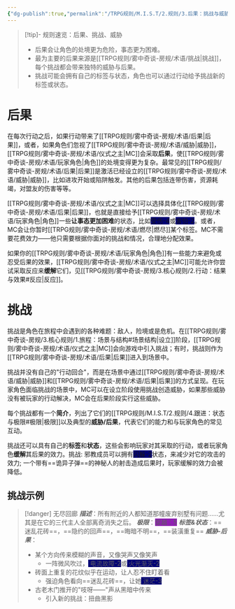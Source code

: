 ```yaml
---
{"dg-publish":true,"permalink":"/TRPG规则/M.I.S.T/2.规则/3.后果：挑战与威胁/"}
---
```


>[!tip]- 规则速览：后果、挑战、威胁
>- 后果会让角色的处境更为危险，事态更为困难。
>- 最为主要的后果来源是[[TRPG规则/雾中奇谈-房规/术语/挑战\|挑战]]，每个挑战都会带来独特的威胁与后果。
>- 挑战可能会拥有自己的标签与状态，角色也可以通过行动给予挑战新的标签或状态。

# 后果
在每次行动之后，如果行动带来了[[TRPG规则/雾中奇谈-房规/术语/后果\|后果]]，或者，如果角色们忽视了[[TRPG规则/雾中奇谈-房规/术语/威胁\|威胁]]，[[TRPG规则/雾中奇谈-房规/术语/仪式之主\|MC]]会采取**后果**，使[[TRPG规则/雾中奇谈-房规/术语/玩家角色\|角色]]的处境变得更为复杂。最常见的[[TRPG规则/雾中奇谈-房规/术语/后果\|后果]]是激活已经设立的[[TRPG规则/雾中奇谈-房规/术语/威胁\|威胁]]，比如进攻开始或陷阱触发。其他的后果包括连带伤害，资源耗竭，对盟友的伤害等等。

[[TRPG规则/雾中奇谈-房规/术语/仪式之主\|MC]]可以选择具体化[[TRPG规则/雾中奇谈-房规/术语/后果\|后果]]，也就是直接给予[[TRPG规则/雾中奇谈-房规/术语/玩家角色\|角色]]一些**让事态更加困难**的状态，比如<span style="background:#000075">受伤-4</span>或<span style="background:#000075">害怕-2</span>。或者，MC会让你暂时[[TRPG规则/雾中奇谈-房规/术语/燃尽\|燃尽]]某个标签。MC不需要花费效力——他只需要根据你面对的挑战和情况，合理地分配效果。

如果你的[[TRPG规则/雾中奇谈-房规/术语/玩家角色\|角色]]有一些能力来避免或忍受后果的效果，[[TRPG规则/雾中奇谈-房规/术语/仪式之主\|MC]]可能允许你尝试采取反应来**缓解**它们，见[[TRPG规则/雾中奇谈-房规/3.核心规则/2.行动：结果与效果#反应\|反应]]。

# 挑战
挑战是角色在旅程中会遇到的各种难题：敌人，险境或是危机。在[[TRPG规则/雾中奇谈-房规/3.核心规则/1.旅程：场景与结构#场景结构\|设立]]阶段，[[TRPG规则/雾中奇谈-房规/术语/仪式之主\|MC]]会向游戏中引入挑战；有时，挑战则作为[[TRPG规则/雾中奇谈-房规/术语/后果\|后果]]进入到场景中。

挑战并没有自己的"行动回合"，而是在场景中通过[[TRPG规则/雾中奇谈-房规/术语/威胁\|威胁]]和[[TRPG规则/雾中奇谈-房规/术语/后果\|后果]]的方式呈现。在玩家角色面临挑战的场景中，MC可以在设立阶段使用挑战创造威胁，如果那些威胁没有被玩家的行动解决，MC会在后果阶段实行这些威胁。

每个挑战都有一个**简介**，列出了它们的[[TRPG规则/M.I.S.T/2.规则/4.跟进：状态与极限#极限\|极限]]以及典型的**威胁/后果**，代表它们的能力和与玩家角色的常见互动。

挑战还可以具有自己的**标签**和**状态**，这些会影响玩家对其采取的行动，或者玩家角色**缓解**其后果的效力。挑战: 邪教成员可以拥有<span style="background:#000075">闪躲-2</span>状态，来减少对它的攻击的效力; 一个带有==诡异子弹==的神秘人的射击造成后果时，玩家缓解的效力会被降低。

## 挑战示例
>[!danger] 无尽回廊
>***描述***：所有附近的人都知道那幢废弃别墅有问题......尤其是在它的三代主人全部离奇消失之后。
>***极限***：<span style="background:#911eb4">穿越：5</span>
>***标签&状态***：==迷乱花砖==，==隐约的回声==，==晦暗不明==，==装潢重复==
>***威胁-后果***：
>- 某个方向传来模糊的声音，又像哭声又像笑声
>	- 一阵微风吹过，<span style="background:#000075"> 电流故障-2</span>或<span style="background:#000075"> 火光渐灭-2</span>
>- 砖面上重复的花纹似乎在运动，让人忍不住盯着看
>	- 强迫角色看向==迷乱花砖==，让她<span style="background:#000075"> 迷茫-3</span>
>- 古老木门推开的"吱呀——"声从黑暗中传来
>	- 引入新的挑战：扭曲黑影
